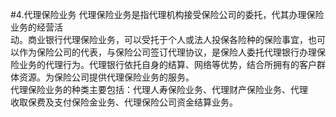 #4.代理保险业务
代理保险业务是指代理机构接受保险公司的委托，代其办理保险业务的经营活<br />
    动。商业银行代理保险业务，可以受托于个人或法人投保各险种的保险事宜，也可<br />
    以作为保险公司的代表，与保险公司签订代理协议，是保险人委托代理银行办理保<br />
    险业务的代理行为。代理银行依托自身的结算、网络等优势，结合所拥有的客户群<br />
    体资源。为保险公司提供代理保险业务的服务。<br />
    代理保险业务的种类主要包括：代理人寿保险业务、代理财产保险业务、代理<br />
  收取保费及支付保险金业务、代理保险公司资金结算业务。